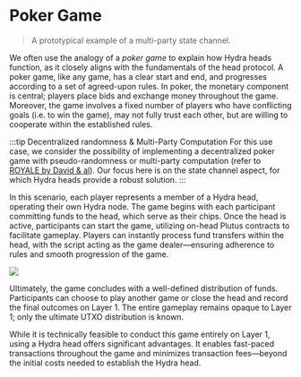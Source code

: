 # Poker Game

> A prototypical example of a multi-party state channel.

We often use the analogy of a _poker game_ to explain how Hydra heads function, as it closely aligns with the fundamentals of the head protocol. A poker game, like any game, has a clear start and end, and progresses according to a set of agreed-upon rules. In poker, the monetary component is central; players place bids and exchange money throughout the game. Moreover, the game involves a fixed number of players who have conflicting goals (i.e. to win the game), may not fully trust each other, but are willing to cooperate within the established rules.

:::tip Decentralized randomness & Multi-Party Computation
For this use case, we consider the possibility of implementing a decentralized poker game with pseudo-randomness or multi-party computation (refer to [ROYALE by David & al](https://eprint.iacr.org/2018/157)). Our focus here is on the state channel aspect, for which Hydra heads provide a robust solution.
:::

In this scenario, each player represents a member of a Hydra head, operating their own Hydra node. The game begins with each participant committing funds to the head, which serve as their chips. Once the head is active, participants can start the game, utilizing on-head Plutus contracts to facilitate gameplay. Players can instantly process fund transfers within the head, with the script acting as the game dealer—ensuring adherence to rules and smooth progression of the game.

![](./poker.webp)

Ultimately, the game concludes with a well-defined distribution of funds. Participants can choose to play another game or close the head and record the final outcomes on Layer 1. The entire gameplay remains opaque to Layer 1; only the ultimate UTXO distribution is known.

While it is technically feasible to conduct this game entirely on Layer 1, using a Hydra head offers significant advantages. It enables fast-paced transactions throughout the game and minimizes transaction fees—beyond the initial costs needed to establish the Hydra head.
